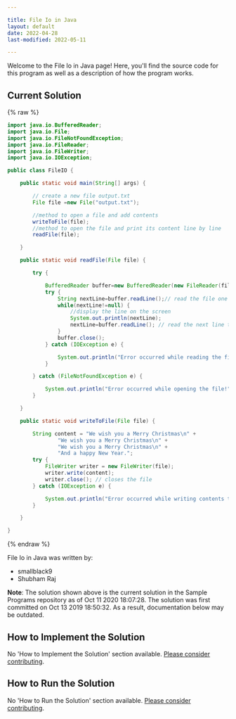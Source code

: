 ```yaml
---

title: File Io in Java
layout: default
date: 2022-04-28
last-modified: 2022-05-11

---
```


Welcome to the File Io in Java page! Here, you'll find the source code for this program as well as a description of how the program works.

## Current Solution

{% raw %}

```java
import java.io.BufferedReader;
import java.io.File;
import java.io.FileNotFoundException;
import java.io.FileReader;
import java.io.FileWriter;
import java.io.IOException;

public class FileIO {

	public static void main(String[] args) {

		// create a new file output.txt
		File file =new File("output.txt");

		//method to open a file and add contents
		writeToFile(file);
		//method to open the file and print its content line by line
		readFile(file);

	}

	public static void readFile(File file) {

		try {

			BufferedReader buffer=new BufferedReader(new FileReader(file));
			try {
				String nextLine=buffer.readLine();// read the file one line at a time
				while(nextLine!=null) {
					//display the line on the screen
					System.out.println(nextLine);
					nextLine=buffer.readLine(); // read the next line to print
				}
				buffer.close();
			} catch (IOException e) {

				System.out.println("Error occurred while reading the file");
			} 

		} catch (FileNotFoundException e) {

			System.out.println("Error occurred while opening the file!");
		}

	}

	public static void writeToFile(File file) {

		String content = "We wish you a Merry Christmas\n" + 
				"We wish you a Merry Christmas\n" + 
				"We wish you a Merry Christmas\n" + 
				"And a happy New Year.";
		try {
			FileWriter writer = new FileWriter(file);
			writer.write(content); 
			writer.close(); // closes the file
		} catch (IOException e) {

			System.out.println("Error occurred while writing contents to file!");
		}

	}

}
```

{% endraw %}

File Io in Java was written by:

- smallblack9
- Shubham Raj

**Note**: The solution shown above is the current solution in the Sample Programs repository as of Oct 11 2020 18:07:28. The solution was first committed on Oct 13 2019 18:50:32. As a result, documentation below may be outdated.

## How to Implement the Solution

No 'How to Implement the Solution' section available. [Please consider contributing](https://github.com/TheRenegadeCoder/sample-programs-website).

## How to Run the Solution

No 'How to Run the Solution' section available. [Please consider contributing](https://github.com/TheRenegadeCoder/sample-programs-website).